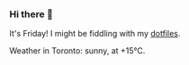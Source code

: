 ### Hi there :wave:

It's Friday! I might be fiddling with my [dotfiles](https://github.com/bewuethr/dotfiles).

Weather in Toronto: sunny, at +15°C.
